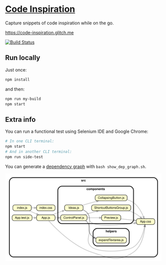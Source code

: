 # [Code Inspiration](https://code-inspiration.glitch.me)

Capture snippets of code inspiration while on the go.

<https://code-inspiration.glitch.me>

[![Build Status](https://travis-ci.org/hchiam/code-inspiration.svg?branch=master)](https://travis-ci.org/hchiam/code-inspiration)

## Run locally

Just once:

```bash
npm install
```

and then:

```bash
npm run my-build
npm start
```

## Extra info

You can run a functional test using Selenium IDE and Google Chrome:

```bash
# In one CLI terminal:
npm start
# And in another CLI terminal:
npm run side-test
```

You can generate a [dependency graph](https://github.com/hchiam/learning-dependency-cruiser) with `bash show_dep_graph.sh`.

![Dependency graph.](https://github.com/hchiam/code-inspiration/blob/master/dependencygraph.svg)
